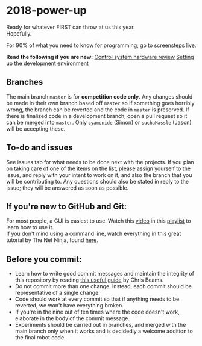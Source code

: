 # 2018-power-up
Ready for whatever FIRST can throw at us this year.  
Hopefully.

For 90% of what you need to know for programming, go to [screensteps live](http://wpilib.screenstepslive.com/s/currentCS).

**Read the following if you are new:**
[Control system hardware review](http://wpilib.screenstepslive.com/s/currentCS/m/getting_started/l/599672-frc-control-system-hardware-overview)
[Setting up the development environment](http://wpilib.screenstepslive.com/s/currentCS/m/java/c/88899)

## Branches
The main branch `master` is for **competition code only**. Any changes should be made in their own branch based off `master` so if something goes horribly wrong, the branch can be reverted and the code in `master` is preserved. If there is finalized code in a development branch, open a pull request so it can be merged into `master`. Only `cyamonide` (Simon) or `suchaHassle` (Jason) will be accepting these.

## To-do and issues
See issues tab for what needs to be done next with the projects. If you plan on taking care of one of the items on the list, please assign yourself to the issue, and reply with your intent to work on it, and also the branch that you will be contributing to. Any questions should also be stated in reply to the issue; they will be answered as soon as possible.

## If you're new to GitHub and Git:
For most people, a GUI is easiest to use. Watch this [video](https://www.youtube.com/watch?v=BKr8lbx3uFY) in this [playlist](https://www.youtube.com/watch?v=1h9_cB9mPT8&list=PLqGj3iMvMa4LFz8DZ0t-89twnelpT4Ilw) to learn how to use it.  
If you don't mind using a command line, watch everything in this great tutorial by The Net Ninja, found [here](https://www.youtube.com/watch?v=3RjQznt-8kE&list=PL4cUxeGkcC9goXbgTDQ0n_4TBzOO0ocPR).

## Before you commit:
* Learn how to write good commit messages and maintain the integrity of this repository by reading [this useful guide](https://chris.beams.io/posts/git-commit/) by Chris Beams.  
* Do not commit more than one change. Instead, each commit should be representative of a single change.  
* Code should work at every commit so that if anything needs to be reverted, we won't have everything broken.  
* If you're in the nine out of ten times where the code doesn't work, elaborate in the body of the commit message.  
* Experiments should be carried out in branches, and merged with the main branch only when it works and is decidedly a welcome addition to the final robot code.
